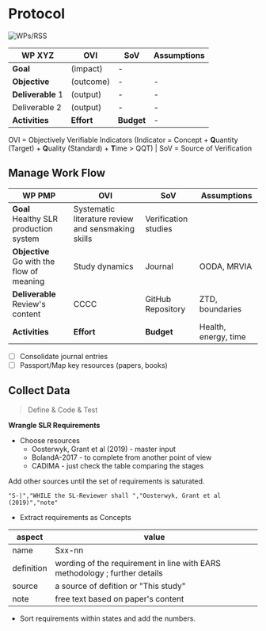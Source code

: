 # Protocol
![WPs/RSS](https://www.plantuml.com/plantuml/png/RP31QeGm443lViM0H_4V51KAFTIQWmVj8IGJ6uo9JQQr2_lncvMzkEuSttimmnI1kAT5MxdmDScWRyDeypYZxHXBicn8XL1AY2zeqQq6D-xnW3_yT68r9tw2p2awmJVkvGxpV4YLGjpByXEkK8OPVduna7Os77rLHryvOr0GoBZig9kxRlvNupo-qEmzQdQnz8r11uJPkisWd9wEwBkOzLuJGYp1uv_6BIdGoiUxRW00)

WP XYZ|OVI|SoV| Assumptions
-|-|-|-
**Goal**|(impact)|-|
**Objective**|(outcome)|-|-
**Deliverable** 1|(output)|-|-
Deliverable 2|(output)|-|-
**Activities**|**Effort**|**Budget**|-

OVI = Objectively Verifiable Indicators (Indicator = Concept + **Q**uantity (Target) + **Q**uality (Standard) + **T**ime > QQT) | SoV = Source of Verification


## Manage Work Flow

WP PMP|OVI|SoV| Assumptions
-|-|-|-
**Goal**<br>Healthy SLR production system|Systematic literature review and sensmaking skills|Verification studies|
**Objective**<br>Go with the flow of meaning|Study dynamics|Journal|OODA, MRVIA
**Deliverable**<br>Review's content|CCCC|GitHub Repository|ZTD, boundaries
**Activities**<br>|**Effort**|**Budget**|Health, energy, time

- [ ] Consolidate journal entries
- [ ] Passport/Map key resources (papers, books)

## Collect Data
> Define & Code & Test

**Wrangle SLR Requirements**
- Choose resources
  - Oosterwyk, Grant et al (2019) - master input
  - BolandA-2017 - to complete from another point of view
  - CADIMA - just check the table comparing the stages

Add other sources until the set of requirements is saturated.
 
 ```
 "S-|","WHILE the SL-Reviewer shall ","Oosterwyk, Grant et al (2019)","note"
 ```
 
- Extract requirements as Concepts

aspect|value
-|-
 name|Sxx-nn|name for state-driven requirments
  definition|wording of the requirement in line with EARS methodology ; further details
  source|a source of defition or "This study"
  note|free text based on paper's content

- Sort requirements within states and add the numbers.

